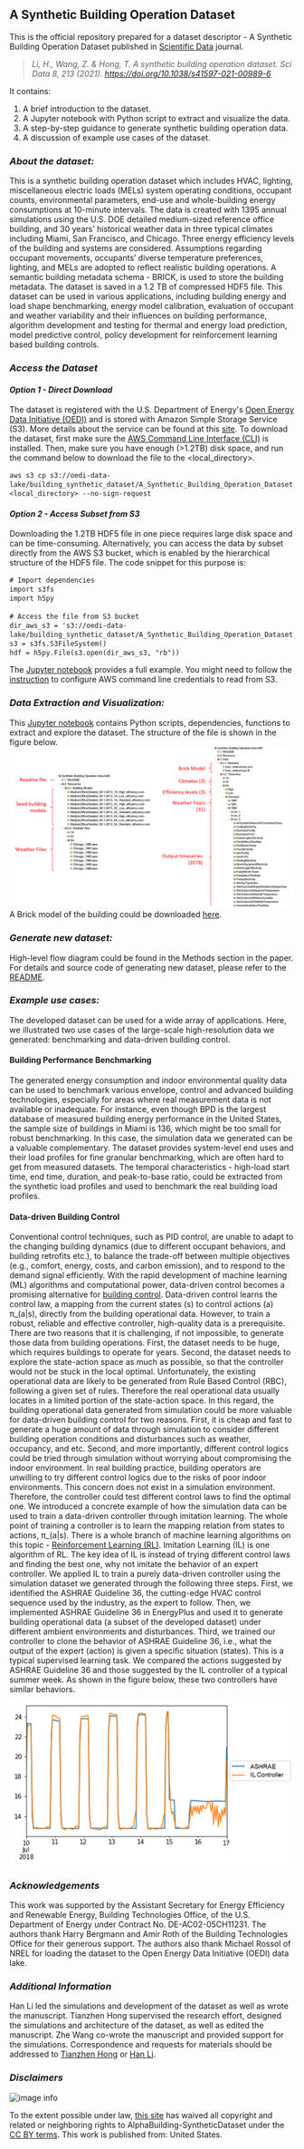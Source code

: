 ## A Synthetic Building Operation Dataset


This is the official repository prepared for a dataset descriptor - A Synthetic Building Operation Dataset published in [Scientific Data](https://www.nature.com/sdata/) journal. 
> *Li, H., Wang, Z. & Hong, T. A synthetic building operation dataset. Sci Data 8, 213 (2021). https://doi.org/10.1038/s41597-021-00989-6*

It contains:
1. A brief introduction to the dataset.
2. A Jupyter notebook with Python script to extract and visualize the data.
3. A step-by-step guidance to generate synthetic building operation data.
3. A discussion of example use cases of the dataset. 


### ***About the dataset:***
This is a synthetic building operation dataset which includes HVAC, lighting, miscellaneous electric loads (MELs) system operating conditions, occupant counts, environmental parameters, end-use and whole-building energy consumptions at 10-minute intervals. The data is created with 1395 annual simulations using the U.S. DOE detailed medium-sized reference office building, and 30 years’ historical weather data in three typical climates including Miami, San Francisco, and Chicago. Three energy efficiency levels of the building and systems are considered. Assumptions regarding occupant movements, occupants’ diverse temperature preferences, lighting, and MELs are adopted to reflect realistic building operations. A semantic building metadata schema - BRICK, is used to store the building metadata. The dataset is saved in a 1.2 TB of compressed HDF5 file. This dataset can be used in various applications, including building energy and load shape benchmarking, energy model calibration, evaluation of occupant and weather variability and their influences on building performance, algorithm development and testing for thermal and energy load prediction, model predictive control, policy development for reinforcement learning based building controls.


### ***Access the Dataset***

#### *Option 1 - Direct Download*
The dataset is registered with the U.S. Department of Energy's [Open Energy Data Initiative (OEDI)](https://data.openei.org/submissions/2977) and is stored with Amazon Simple Storage Service (S3). More details about the service can be found at this [site](https://registry.opendata.aws/oedi-data-lake/). To download the dataset, first make sure the [AWS Command Line Interface (CLI)](https://aws.amazon.com/cli/) is installed. Then, make sure you have enough (>1.2TB) disk space, and run the command below to download the file to the <local_directory\>.
```
aws s3 cp s3://oedi-data-lake/building_synthetic_dataset/A_Synthetic_Building_Operation_Dataset.h5 <local_directory> --no-sign-request
```

#### *Option 2 - Access Subset from S3*
Downloading the 1.2TB HDF5 file in one piece requires large disk space and can be time-consuming. Alternatively, you can access the data by subset directly from the AWS S3 bucket, which is enabled by the hierarchical structure of the HDF5 file. The code snippet for this purpose is:
```
# Import dependencies
import s3fs
import h5py

# Access the file from S3 bucket
dir_aws_s3 = 's3://oedi-data-lake/building_synthetic_dataset/A_Synthetic_Building_Operation_Dataset.h5'
s3 = s3fs.S3FileSystem()
hdf = h5py.File(s3.open(dir_aws_s3, "rb"))
```
The [Jupyter notebook](https://github.com/LBNL-ETA/AlphaBuilding-SyntheticDataset/blob/master/A%20Synthetic%20Operation%20Dataset.ipynb) provides a full example. 
You might need to follow the [instruction](https://docs.aws.amazon.com/cli/latest/userguide/cli-configure-quickstart.html) to configure AWS command line credentials to read from S3. 


### ***Data Extraction and Visualization:***

This [Jupyter notebook](https://github.com/LBNL-ETA/AlphaBuilding-SyntheticDataset/blob/master/A%20Synthetic%20Operation%20Dataset.ipynb) contains Python scripts, dependencies, functions to extract and explore the dataset. The structure of the file is shown in the figure below.
![image info](https://raw.githubusercontent.com/LBNL-ETA/AlphaBuilding-SyntheticDataset/gh-pages/file_structure.png)
A Brick model of the building could be downloaded [here](https://github.com/LBNL-ETA/AlphaBuilding-SyntheticDataset/blob/gh-pages/brick_relationships.ttl).

### ***Generate new dataset:***
High-level flow diagram could be found in the Methods section in the paper. 
For details and source code of generating new dataset, please refer to the [README](https://github.com/LBNL-ETA/AlphaBuilding-SyntheticDataset#generate-synthetic-building-operation-data). 

### ***Example use cases:***
The developed dataset can be used for a wide array of applications. Here, we illustrated two use cases of the large-scale high-resolution data we generated: benchmarking and data-driven building control.

#### Building Performance Benchmarking
The generated energy consumption and indoor environmental quality data can be used to benchmark various envelope, control and advanced building technologies, especially for areas where real measurement data is not available or inadequate. For instance, even though BPD is the largest database of measured building energy performance in the United States, the sample size of buildings in Miami is 136, which might be too small for robust benchmarking. In this case, the simulation data we generated can be a valuable complementary. The dataset provides system-level end uses and their load profiles for fine granular benchmarking, which are often hard to get from measured datasets. The temporal characteristics - high-load start time, end time, duration, and peak-to-base ratio, could be extracted from the synthetic load profiles and used to benchmark the real building load profiles.


#### Data-driven Building Control
Conventional control techniques, such as PID control, are unable to adapt to the changing building dynamics (due to different occupant behaviors, and building retrofits etc.), to balance the trade-off between multiple objectives (e.g., comfort, energy, costs, and carbon emission), and to respond to the demand signal efficiently. With the rapid development of machine learning (ML) algorithms and computational power, data-driven control becomes a promising alternative for [building control][1]. 
Data-driven control learns the control law, a mapping from the current states (s) to control actions (a) π_(a|s), directly from the building operational data. However, to train a robust, reliable and effective controller, high-quality data is a prerequisite. There are two reasons that it is challenging, if not impossible, to generate those data from building operations. First, the dataset needs to be huge, which requires buildings to operate for years. Second, the dataset needs to explore the state-action space as much as possible, so that the controller would not be stuck in the local optimal. Unfortunately, the existing operational data are likely to be generated from Rule Based Control (RBC), following a given set of rules. Therefore the real operational data usually locates in a limited portion of the state-action space. In this regard, the building operational data generated from simulation could be more valuable for data-driven building control for two reasons. First, it is cheap and fast to generate a huge amount of data through simulation to consider different building operation conditions and disturbances such as weather, occupancy, and etc. Second, and more importantly, different control logics could be tried through simulation without worrying about compromising the indoor environment. In real building practice, building operators are unwilling to try different control logics due to the risks of poor indoor environments. This concern does not exist in a simulation environment. Therefore, the controller could test different control laws to find the optimal one. 
We introduced a concrete example of how the simulation data can be used to train a data-driven controller through imitation learning. The whole point of training a controller is to learn the mapping relation from states to actions, π_(a|s). There is a whole branch of machine learning algorithms on this topic - [Reinforcement Learning (RL)][2]. Imitation Learning (IL) is one algorithm of RL. The key idea of IL is instead of trying different control laws and finding the best one, why not imitate the behavior of an expert controller. We applied IL to train a purely data-driven controller using the simulation dataset we generated through the following three steps. First, we identified the ASHRAE Guideline 36, the cutting-edge HVAC control sequence used by the industry, as the expert to follow. Then, we implemented ASHRAE Guideline 36 in EnergyPlus and used it to generate building operational data (a subset of the developed dataset) under different ambient environments and disturbances. Third, we trained our controller to clone the behavior of ASHRAE Guideline 36, i.e., what the output of the expert (action) is given a specific situation (states). This is a typical supervised learning task. We compared the actions suggested by ASHRAE Guideline 36 and those suggested by the IL controller of a typical summer week. As shown in the figure below, these two controllers have similar behaviors. 

![image info](https://raw.githubusercontent.com/LBNL-ETA/AlphaBuilding-SyntheticDataset/gh-pages/example.png)

[1]: https://www.sciencedirect.com/science/article/pii/S0378778819337879

[2]: https://www.sciencedirect.com/science/article/abs/pii/S0306261920305481


### ***Acknowledgements***
This work was supported by the Assistant Secretary for Energy Efficiency and Renewable Energy, Building Technologies Office, of the U.S. Department of Energy under Contract No. DE-AC02-05CH11231. The authors thank Harry Bergmann and Amir Roth of the Building Technologies Office for their generous support. The authors also thank Michael Rossol of NREL for loading the dataset to the Open Energy Data Initiative (OEDI) data lake.

### ***Additional Information***
Han Li led the simulations and development of the dataset as well as wrote the manuscript. Tianzhen Hong supervised the research effort, designed the simulations and architecture of the dataset, as well as edited the manuscript. Zhe Wang co-wrote the manuscript and provided support for the simulations. Correspondence and requests for materials should be addressed to [Tianzhen Hong](mailto:thong@lbl.gov) or [Han Li](mailto:hanli@lbl.gov).

### ***Disclaimers***
![image info](https://i.creativecommons.org/l/by/4.0/88x31.png) 

To the extent possible under law, [this site](https://lbnl-eta.github.io/AlphaBuilding-SyntheticDataset/) has waived all copyright and related or neighboring rights to AlphaBuilding-SyntheticDataset under the [CC BY terms](https://creativecommons.org/publicdomain/zero/1.0/). This work is published from: United States.


<!-- ### Markdown

Markdown is a lightweight and easy-to-use syntax for styling your writing. It includes conventions for

```markdown
Syntax highlighted code block

# Header 1
## Header 2
### Header 3

- Bulleted
- List

1. Numbered
2. List

**Bold** and _Italic_ and `Code` text

[Link](url) and ![Image](src)
```

For more details see [GitHub Flavored Markdown](https://guides.github.com/features/mastering-markdown/).

### Jekyll Themes

Your Pages site will use the layout and styles from the Jekyll theme you have selected in your [repository settings](https://github.com/tsbyq/Synthetic_Operation_Data/settings). The name of this theme is saved in the Jekyll `_config.yml` configuration file.

### Support or Contact

Having trouble with Pages? Check out our [documentation](https://docs.github.com/categories/github-pages-basics/) or [contact support](https://github.com/contact) and we’ll help you sort it out.
 -->

